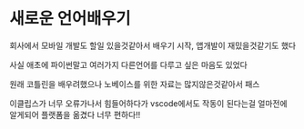 # 새로운 언어배우기

회사에서 모바일 개발도 할일 있을것같아서 배우기 시작, 앱개발이 재밌을것같기도 했다

사실 애초에 파이썬말고 여러가지 다른언어를 다루고 싶은 마음도 있었다

원래 코틀린을 배우려했으나 노베이스를 위한 자료는 많지않은것같아서 패스

이클립스가 너무 오류가나서 힘들어하다가 vscode에서도 작동이 된다는걸 얼마전에 알게되어 플랫폼을 옮겼다 너무 편하다!!
